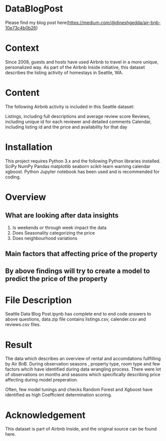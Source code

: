 # DataBlogPost

Please find my blog post here(https://medium.com/@dineshgedda/air-bnb-10e73c4b0b26)


# Context
Since 2008, guests and hosts have used Airbnb to travel in a more unique, personalized way. As part of the Airbnb Inside initiative, this dataset describes the listing activity of homestays in Seattle, WA.

# Content
The following Airbnb activity is included in this Seattle dataset:

Listings, including full descriptions and average review score
Reviews, including unique id for each reviewer and detailed comments
Calendar, including listing id and the price and availability for that day

# Installation
This project requires Python 3.x and the following Python libraries installed.
SciPy NumPy Pandas matplotlib seaborn scikit-learn warning calendar xgboost.
Python Jupyter notebook has been used and is recommended for coding.

# Overview
## What are looking after data insights
  1. Is weekends or through week impact the data
  2. Does Seasonality categorizing the price
  3. Does neighbourhood variations
## Main factors that affecting price of the property
## By above findings will try to create a model to predict the price of the property

# File Description
Seattle Data Blog Post.ipynb has complete end to end code answers to above questions, data.zip file contains listings.csv, calender.csv and reviews.csv files.

# Result
The data which describes an overview of rental and accomdations fullfilling by Air BnB. During observation seasons , property type, room type and few factors
whcih have identified during data wrangling process. There were lot of observations on months and seasons which specifically describing price affecting during model
preperation.

Often, few model tunings and checks Random Forest and Xgboost have identified as high Coefficient determination scoring.

# Acknowledgement
This dataset is part of Airbnb Inside, and the original source can be found here.
